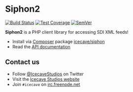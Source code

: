 # Siphon2

[![Build Status]](https://travis-ci.org/IcecaveStudios/siphon)
[![Test Coverage]](https://coveralls.io/r/IcecaveStudios/siphon?branch=develop)
[![SemVer]](http://semver.org)

**Siphon2** is a PHP client library for accessing SDI XML feeds!

* Install via [Composer](http://getcomposer.org) package [icecave/siphon](https://packagist.org/packages/icecave/siphon)
* Read the [API documentation](http://icecavestudios.github.io/siphon/artifacts/documentation/api/)

## Contact us

* Follow [@IcecaveStudios](https://twitter.com/IcecaveStudios) on Twitter
* Visit the [Icecave Studios website](http://icecave.com.au)
* Join `#icecave` on [irc.freenode.net](http://webchat.freenode.net?channels=icecave)

<!-- references -->
[Build Status]: http://img.shields.io/travis/IcecaveStudios/siphon/develop.svg?style=flat-square
[Test Coverage]: http://img.shields.io/coveralls/IcecaveStudios/siphon/develop.svg?style=flat-square
[SemVer]: http://img.shields.io/:semver-2.0.0-green.svg?style=flat-square
